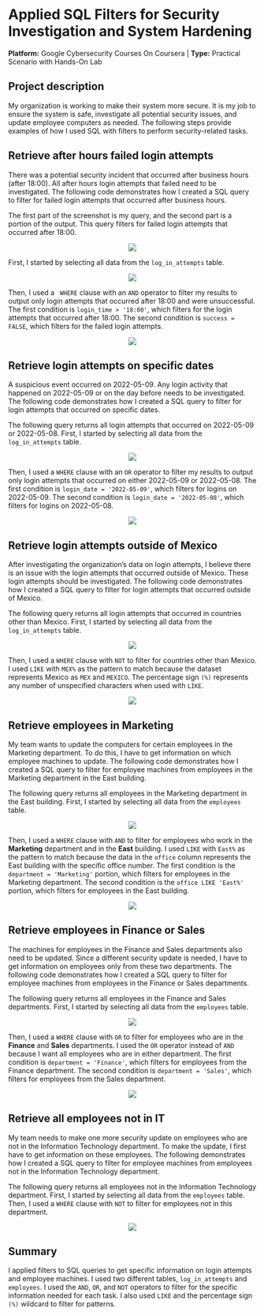 # Applied SQL Filters for Security Investigation and System Hardening
**Platform:** Google Cybersecurity Courses On Coursera | **Type:** Practical Scenario with Hands-On Lab  

## Project description
My organization is working to make their system more secure. It is my job to ensure the system is safe, investigate all potential security issues, and update employee computers as needed. The following steps provide examples of how I used SQL with filters to perform security-related tasks.

## Retrieve after hours failed login attempts
There was a potential security incident that occurred after business hours (after 18:00). All after hours login attempts that failed need to be investigated.
The following code demonstrates how I created a SQL query to filter for failed login attempts that occurred after business hours.

The first part of the screenshot is my query, and the second part is a portion of the output. This query filters for failed login attempts that occurred after 18:00. 

<p align="center"><img src="Images/1-1.png" /></p>

First, I started by selecting all data from the `log_in_attempts` table. 

<p align="center"><img src="Images/1-2.png" /></p>

Then, I used a ` WHERE` clause with an `AND` operator to filter my results to output only login attempts that occurred after 18:00 and were unsuccessful. The first condition is `login_time > '18:00'`, which filters for the login attempts that occurred after 18:00. The second condition is `success = FALSE`, which filters for the failed login attempts. 

<p align="center"><img src="Images/1-3.png" /></p>
   
## Retrieve login attempts on specific dates
A suspicious event occurred on 2022-05-09. Any login activity that happened on 2022-05-09 or on the day before needs to be investigated.
The following code demonstrates how I created a SQL query to filter for login attempts that occurred on specific dates.

The following query returns all login attempts that occurred on 2022-05-09 or 2022-05-08. First, I started by selecting all data from the `log_in_attempts` table. 

<p align="center"><img src="Images/2-2.png" /></p> 

Then, I used a `WHERE` clause with an `OR` operator to filter my results to output only login attempts that occurred on either 2022-05-09 or 2022-05-08. The first condition is `login_date = '2022-05-09'`, which filters for logins on 2022-05-09. The second condition is `login_date = '2022-05-08'`, which filters for logins on 2022-05-08.

<p align="center"><img src="Images/2-3.png" /></p>

## Retrieve login attempts outside of Mexico
After investigating the organization’s data on login attempts, I believe there is an issue with the login attempts that occurred outside of Mexico. These login attempts should be investigated.
The following code demonstrates how I created a SQL query to filter for login attempts that occurred outside of Mexico. 

The following query returns all login attempts that occurred in countries other than Mexico. First, I started by selecting all data from the `log_in_attempts` table. 

<p align="center"><img src="Images/3-2.png" /></p>

Then, I used a `WHERE` clause with `NOT` to filter for countries other than Mexico. I used `LIKE` with `MEX%` as the pattern to match because the dataset represents Mexico as `MEX` and `MEXICO`. The percentage sign `(%)` represents any number of unspecified characters when used with `LIKE`.

<p align="center"><img src="Images/3-3.png" /></p>

## Retrieve employees in Marketing
My team wants to update the computers for certain employees in the Marketing department. To do this, I have to get information on which employee machines to update.
The following code demonstrates how I created a SQL query to filter for employee machines from employees in the Marketing department in the East building.

The following query returns all employees in the Marketing department in the East building. First, I started by selecting all data from the `employees` table.

<p align="center"><img src="Images/4-2.png" /></p>

Then, I used a `WHERE` clause with `AND` to filter for employees who work in the **Marketing** department and in the **East** building. I used `LIKE` with `East%` as the pattern to match because the data in the `office` column represents the East building with the specific office number. The first condition is the `department = 'Marketing'` portion, which filters for employees in the Marketing department. The second condition is the `office LIKE 'East%'` portion, which filters for employees in the East building.

<p align="center"><img src="Images/4-3.png" /></p>

## Retrieve employees in Finance or Sales
The machines for employees in the Finance and Sales departments also need to be updated. Since a different security update is needed, I have to get information on employees only from these two departments.
The following code demonstrates how I created a SQL query to filter for employee machines from employees in the Finance or Sales departments.

The following query returns all employees in the Finance and Sales departments. First, I started by selecting all data from the `employees` table. 

<p align="center"><img src="Images/5-2.png" /></p>

Then, I used a `WHERE` clause with `OR` to filter for employees who are in the **Finance** and **Sales** departments. I used the `OR` operator instead of `AND` because I want all employees who are in either department. The first condition is `department = 'Finance'`, which filters for employees from the Finance department. The second condition is `department = 'Sales'`, which filters for employees from the Sales department.

<p align="center"><img src="Images/5-3.png" /></p>

## Retrieve all employees not in IT
My team needs to make one more security update on employees who are not in the Information Technology department. To make the update, I first have to get information on these employees.
The following demonstrates how I created a SQL query to filter for employee machines from employees not in the  Information Technology department.

The following query returns all employees not in the Information Technology department. First, I started by selecting all data from the `employees` table. Then, I used a `WHERE` clause with `NOT` to filter for employees not in this department.

<p align="center"><img src="Images/6-3.png" /></p>

## Summary
I applied filters to SQL queries to get specific information on login attempts and employee machines. I used two different tables, `log_in_attempts` and `employees`. I used the `AND`, `OR`, and `NOT` operators to filter for the specific information needed for each task. I also used `LIKE` and the percentage sign `(%)` wildcard to filter for patterns.

